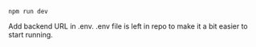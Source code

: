 `npm run dev`

Add backend URL in .env. .env file is left in repo to make it a bit easier to start running.
